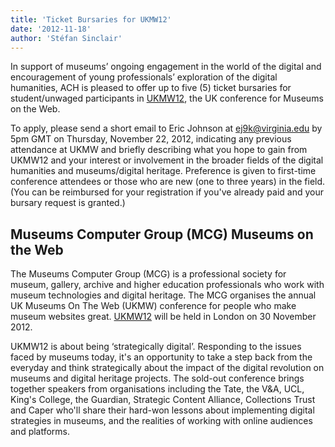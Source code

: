 ```yaml
---
title: 'Ticket Bursaries for UKMW12'
date: '2012-11-18'
author: 'Stéfan Sinclair'
---
```

In support of museums’ ongoing engagement in the world of the digital and encouragement of young professionals’ exploration of the digital humanities, ACH is pleased to offer up to five (5) ticket bursaries for student/unwaged participants in [UKMW12](http://museumscomputergroup.org.uk/tag/ukmw12/), the UK conference for Museums on the Web.

To apply, please send a short email to Eric Johnson at [ej9k@virginia.edu](mailto:ej9k@virginia.edu) by 5pm GMT on Thursday, November 22, 2012, indicating any previous attendance at UKMW and briefly describing what you hope to gain from UKMW12 and your interest or involvement in the broader fields of the digital humanities and museums/digital heritage. Preference is given to first-time conference attendees or those who are new (one to three years) in the field. (You can be reimbursed for your registration if you've already paid and your bursary request is granted.)

## Museums Computer Group (MCG) Museums on the Web

The Museums Computer Group (MCG) is a professional society for museum, gallery, archive and higher education professionals who work with museum technologies and digital heritage. The MCG organises the annual UK Museums On The Web (UKMW) conference for people who make museum websites great. [UKMW12](http://museumscomputergroup.org.uk/tag/ukmw12/) will be held in London on 30 November 2012.

UKMW12 is about being ‘strategically digital’. Responding to the issues faced by museums today, it's an opportunity to take a step back from the everyday and think strategically about the impact of the digital revolution on museums and digital heritage projects. The sold-out conference brings together speakers from organisations including the Tate, the V&amp;A, UCL, King's College, the Guardian, Strategic Content Alliance, Collections Trust and Caper who'll share their hard-won lessons about implementing digital strategies in museums, and the realities of working with online audiences and platforms.